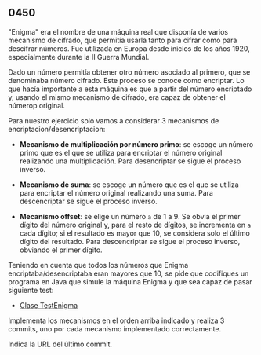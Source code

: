 ## 0450

"Enigma" era el nombre de una máquina real que disponía de varios mecanismo de cifrado, que permitía usarla tanto para cifrar como para descifrar números. Fue utilizada en Europa desde inicios de los años 1920, especialmente durante la II Guerra Mundial.

Dado un número permitía obtener otro número asociado al primero, que se denominaba número cifrado. Este proceso se conoce como encriptar. Lo que hacía importante a esta máquina es que a partir del número encriptado y, usando el mismo mecanismo de cifrado, era capaz de obtener el númerop original.

Para nuestro ejercicio solo vamos a considerar 3 mecanismos de encriptacion/desencriptacion:

* __Mecanismo de multiplicación por número primo__: se escoge un número primo que es el que se utiliza para encriptar el número original realizando una multiplicación. Para desencriptar se sigue el proceso inverso.

* __Mecanismo de suma__: se escoge un número que es el que se utiliza para encriptar el número original realizando una suma. Para descencriptar se sigue el proceso inverso.

* __Mecanismo offset__: se elige un número `a` de 1 a 9. Se obvia el primer dígito del número original y, para el resto de dígitos, se incrementa en `a` cada dígito; si el resultado es mayor que 10, se considera solo el último dígito del resultado. Para descencriptar se sigue el proceso inverso, obviando el primer dígito.

Teniendo en cuenta que todos los números que Enigma encriptaba/desencriptaba eran mayores que 10, se pide que codifiques un programa en Java que simule la máquina Enigma y que sea capaz de pasar siguiente test:

* [Clase TestEnigma](https://gist.github.com/miguelbayon/d57eddca1f2327592270b561bccdf851)

Implementa los mecanismos en el orden arriba indicado y realiza 3 commits, uno por cada mecanismo implementado correctamente.

Indica la URL del último commit.



